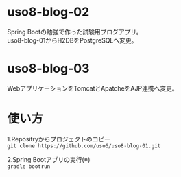 # uso8-blog-02
Spring Bootの勉強で作った試験用ブログアプリ。  
uso8-blog-01からH2DBをPostgreSQLへ変更。   
  
# uso8-blog-03  
WebアプリケーションをTomcatとApatcheをAJP連携へ変更。  
  
# 使い方
1.Repositryからプロジェクトのコピー  
```git clone https://github.com/uso6/uso8-blog-01.git```  
  
2.Spring Bootアプリの実行(※)  
```gradle bootrun```  

